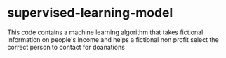 # supervised-learning-model
This code contains a machine learning algorithm that takes fictional information on people's income and helps a fictional non profit select the correct person to contact for doanations
